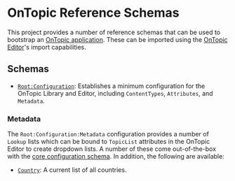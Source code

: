 # OnTopic Reference Schemas
This project provides a number of reference schemas that can be used to bootstrap an [OnTopic application](https://github.com/OnTopicCMS/OnTopic-Library). These can be imported using the [OnTopic Editor](https://github.com/OnTopicCMS/OnTopic-Editor-AspNetCore)'s import capabilities.

## Schemas
- [`Root:Configuration`](Root.Configuration.json): Establishes a minimum configuration for the OnTopic Library and Editor, including `ContentTypes`, `Attributes`, and `Metadata`.

### Metadata
The `Root:Configuration:Metadata` configuration provides a number of `Lookup` lists which can be bound to `TopicList` attributes in the OnTopic Editor to create dropdown lists. A number of these come out-of-the-box with the [core configuration schema](Root.Configuration.json). In addition, the following are available:
- [`Country`](Metadata/Root.Configuration.Metadata.Country.json): A current list of all countries.